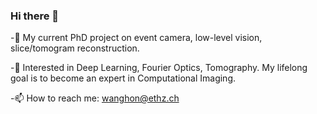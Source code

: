 ### Hi there 👋
-🔭 My current PhD project on event camera, low-level vision, slice/tomogram reconstruction. 

-🌱 Interested in Deep Learning, Fourier Optics, Tomography. My lifelong goal is to become an expert in Computational Imaging. 

-📫 How to reach me: wanghon@ethz.ch


<!--
**wanghongjian98/wanghongjian98** is a ✨ _special_ ✨ repository because its `README.md` (this file) appears on your GitHub profile.

Here are some ideas to get you started:

- 🔭 I’m currently working on ...
- 🌱 I’m currently learning ...
- 👯 I’m looking to collaborate on ...
- 🤔 I’m looking for help with ...
- 💬 Ask me about ...
- 📫 How to reach me: ...
- 😄 Pronouns: ...
- ⚡ Fun fact: ...
-->
